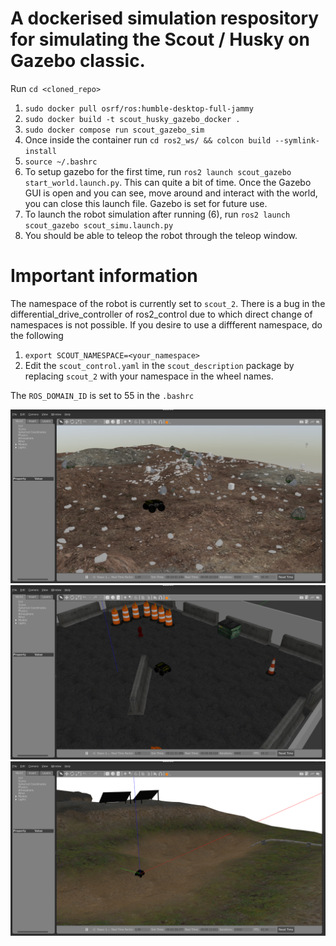 # A dockerised simulation respository for simulating the Scout / Husky on Gazebo classic.
Run ```cd <cloned_repo>```

1. ```sudo docker pull osrf/ros:humble-desktop-full-jammy```
2. ```sudo docker build -t scout_husky_gazebo_docker .```
3. ```sudo docker compose run scout_gazebo_sim```
4. Once inside the container run ```cd ros2_ws/ && colcon build --symlink-install```
5. ```source ~/.bashrc```
6. To setup gazebo for the first time, run ```ros2 launch scout_gazebo start_world.launch.py```. This can quite a bit of time. Once the Gazebo GUI is open and you can see, move around and interact with the world, you can close this launch file. Gazebo is set for future use.
7. To launch the robot simulation after running (6), run ```ros2 launch scout_gazebo scout_simu.launch.py```
8. You should be able to teleop the robot through the teleop window.

# Important information
The namespace of the robot is currently set to ```scout_2```. There is a bug in the differential_drive_controller of ros2_control due to which direct change of namespaces is not possible. If you desire to use a diffferent namespace, do the following
1. ```export SCOUT_NAMESPACE=<your_namespace>```
2. Edit the ```scout_control.yaml``` in the ```scout_description``` package by replacing ```scout_2``` with your namespace in the wheel names.

The ```ROS_DOMAIN_ID``` is set to 55 in the ```.bashrc```

![MarsYard](media/marsyard_scout.png)
![Clearpath](media/clearpath_scout.png)
![Inspection](media/inspection_scout.png)